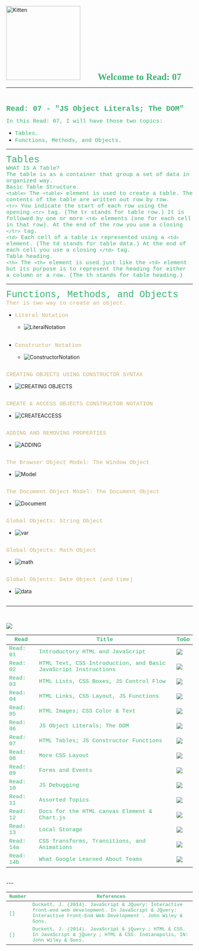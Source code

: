 <img src="https://asac.ltuc.com/wp-content/themes/asac/images/logo.png" alt="Kitten"
	title="LTUC-Abdul Aziz Al Ghurair School of Advanced Computing" width="200" />  &nbsp;&nbsp;&nbsp;&nbsp;&nbsp;&nbsp;&nbsp;&nbsp;&nbsp;&nbsp; <span style="font-family:Papyrus; font-size:25px;color:rgb(60, 179, 113)">**Welcome to Read: 07**</span><br>

---

<br>

<span style="font-family:Courier New; font-size:20px;color:rgb(60, 179, 113)"> **Read: 07 - "JS Object Literals; The DOM"** </span> <br>

<span style="font-family:Courier New; font-size:15px;color:rgb(60, 179, 113)">In this Read: 07, I will have those two topics: 
</span><br>
- <span style="font-family:Courier New; font-size:15px;color:rgb(60, 179, 113)"> Tables.
</span><br>
- <span style="font-family:Courier New; font-size:15px;color:rgb(60, 179, 113)"> Functions, Methods, and Objects. 
</span><br>
---
<span style="font-family:Courier New; font-size:25px;color:rgb(60, 179, 113)"> Tables </span><br>
<span style="font-family:Courier New; font-size:15px;color:rgb(60, 179, 113)">WHAT IS A Table?</span><br>
<span style="font-family:Courier New; font-size:15px;color:rgb(60, 179, 113)">The table is as a container that group a set of data in organized way.</span> <br>
<span style="font-family:Courier New; font-size:15px;color:rgb(60, 179, 113">Basic Table Structure.<br>
`<table>` The `<table>` element is used to create a table. The contents of the table are written out row
by row.<br>`<tr>` You indicate the start of each
row using the opening `<tr>` tag. (The tr stands for table row.) It is followed by one or more `<td>` elements (one for each cell in that row). At the end of the row you use a
closing `</tr>` tag.<br>`<td>` Each cell of a table is
represented using a `<td>` element. (The td stands for
table data.) At the end of each cell you use a
closing `</td>` tag.</span> <br>
<span style="font-family:Courier New; font-size:15px;color:rgb(60, 179, 113">Table heading.<br>
`<th>` The `<th>` element is used just like the `<td>` element but its purpose is to represent the
heading for either a column or a row. (The th stands for table heading.)</span> <br>

--- 
<span style="font-family:Courier New; font-size:25px;color:rgb(60, 179, 113)"> Functions, Methods, and Objects </span><br>
<span style="font-family:Courier New; font-size:15px;color:rgb(200, 179, 113)">Ther is two way to create an object.</span><br>
- <span style="font-family:Courier New; font-size:15px;color:rgb(200, 179, 113)">Literal Notation</span><br>

    - ![LiteralNotation](https://raw.githubusercontent.com/shadykh/reading-notes/main/Code201/assets/LiteralNotation.PNG)<br><br>

- <span style="font-family:Courier New; font-size:15px;color:rgb(200, 179, 113)">Constructor Notation</span><br>

    - ![ConstructorNotation](https://raw.githubusercontent.com/shadykh/reading-notes/main/Code201/assets/ConstructorNotation.PNG)<br><br>

<span style="font-family:Courier New; font-size:15px;color:rgb(200, 179, 113)">CREATING OBJECTS USING CONSTRUCTOR SYNTAX</span><br>

- ![CREATING OBJECTS](https://raw.githubusercontent.com/shadykh/reading-notes/main/Code201/assets/0.PNG)<br><br>

<span style="font-family:Courier New; font-size:15px;color:rgb(200, 179, 113)">CREATE & ACCESS OBJECTS CONSTRUCTOR NOTATION</span><br>

- ![CREATEACCESS](https://raw.githubusercontent.com/shadykh/reading-notes/main/Code201/assets/CREATEACCESS.PNG)<br><br>

<span style="font-family:Courier New; font-size:15px;color:rgb(200, 179, 113)">ADDING AND REMOVING PROPERTIES</span><br>

- ![ADDING](https://raw.githubusercontent.com/shadykh/reading-notes/main/Code201/assets/ADDING.PNG)<br><br>


<span style="font-family:Courier New; font-size:15px;color:rgb(200, 179, 113)">The Browser Object Model: The Window Object</span><br>

- ![Model](https://raw.githubusercontent.com/shadykh/reading-notes/main/Code201/assets/Model.PNG)<br><br>

<span style="font-family:Courier New; font-size:15px;color:rgb(200, 179, 113)">The Document Object Model: The Document Object</span><br>

- ![Document](https://raw.githubusercontent.com/shadykh/reading-notes/main/Code201/assets/Document.PNG)<br><br>

<span style="font-family:Courier New; font-size:15px;color:rgb(200, 179, 113)">Global Objects: String Object</span><br>

- ![var](https://raw.githubusercontent.com/shadykh/reading-notes/main/Code201/assets/var.PNG)<br><br>

<span style="font-family:Courier New; font-size:15px;color:rgb(200, 179, 113)">Global Objects: Math Object</span><br>

- ![math](https://raw.githubusercontent.com/shadykh/reading-notes/main/Code201/assets/math.PNG)<br><br>

<span style="font-family:Courier New; font-size:15px;color:rgb(200, 179, 113)">Global Objects: Date Object (and time)</span><br>

- ![data](https://raw.githubusercontent.com/shadykh/reading-notes/main/Code201/assets/data.PNG)<br><br>

---
<br>

[<img src="assets/main.gif">](README)
<br>

| <span style="font-family:Courier New; font-size:15px;color:rgb(60, 179, 113)"> **Read** </span> |  <span style="font-family:Courier New; font-size:15px;color:rgb(60, 179, 113)"> **Title** </span>  |   <span style="font-family:Courier New; font-size:15px;color:rgb(60, 179, 113)"> **ToGo** </span>  |
| ----------- | ----------- | ----------- |
| <span style="font-family:Courier New; font-size:15px;color:rgb(60, 179, 113)"> Read: 01 </span>      | <span style="font-family:Courier New; font-size:15px;color:rgb(60, 179, 113)"> Introductory HTML and JavaScript </span>       |[<img src="assets/taphere.gif">](class-01)|
| <span style="font-family:Courier New; font-size:15px;color:rgb(60, 179, 113)"> Read: 02 </span>      | <span style="font-family:Courier New; font-size:15px;color:rgb(60, 179, 113)"> HTML Text, CSS Introduction, and Basic JavaScript Instructions </span>       |[<img src="assets/taphere.gif">](class-02)|
| <span style="font-family:Courier New; font-size:15px;color:rgb(60, 179, 113)"> Read: 03 </span>      | <span style="font-family:Courier New; font-size:15px;color:rgb(60, 179, 113)"> HTML Lists, CSS Boxes, JS Control Flow </span>       |[<img src="assets/taphere.gif">](class-03)|
| <span style="font-family:Courier New; font-size:15px;color:rgb(60, 179, 113)"> Read: 04 </span>      | <span style="font-family:Courier New; font-size:15px;color:rgb(60, 179, 113)"> HTML Links, CSS Layout, JS Functions </span>       |[<img src="assets/taphere.gif">](class-04)|
| <span style="font-family:Courier New; font-size:15px;color:rgb(60, 179, 113)"> Read: 05 </span>      | <span style="font-family:Courier New; font-size:15px;color:rgb(60, 179, 113)"> HTML Images; CSS Color & Text </span>       |[<img src="assets/taphere.gif">](class-05)|
| <span style="font-family:Courier New; font-size:15px;color:rgb(60, 179, 113)"> Read: 06 </span>      | <span style="font-family:Courier New; font-size:15px;color:rgb(60, 179, 113)"> JS Object Literals; The DOM </span>       |[<img src="assets/taphere.gif">](class-06)|
| <span style="font-family:Courier New; font-size:15px;color:rgb(60, 179, 113)"> Read: 07 </span>      | <span style="font-family:Courier New; font-size:15px;color:rgb(60, 179, 113)"> HTML Tables; JS Constructor Functions </span>       |[<img src="assets/taphere.gif">](class-07)|
| <span style="font-family:Courier New; font-size:15px;color:rgb(60, 179, 113)"> Read: 08 </span>      | <span style="font-family:Courier New; font-size:15px;color:rgb(60, 179, 113)"> More CSS Layout </span>       |[<img src="assets/uc.gif">](UC)|
| <span style="font-family:Courier New; font-size:15px;color:rgb(60, 179, 113)"> Read: 09 </span>      | <span style="font-family:Courier New; font-size:15px;color:rgb(60, 179, 113)"> Forms and Events </span>       |[<img src="assets/uc.gif">](UC)|
| <span style="font-family:Courier New; font-size:15px;color:rgb(60, 179, 113)"> Read: 10 </span>      | <span style="font-family:Courier New; font-size:15px;color:rgb(60, 179, 113)"> JS Debugging </span>       |[<img src="assets/uc.gif">](UC)|
| <span style="font-family:Courier New; font-size:15px;color:rgb(60, 179, 113)"> Read: 11 </span>      | <span style="font-family:Courier New; font-size:15px;color:rgb(60, 179, 113)"> Assorted Topics </span>       |[<img src="assets/uc.gif">](UC)|
| <span style="font-family:Courier New; font-size:15px;color:rgb(60, 179, 113)"> Read: 12 </span>      | <span style="font-family:Courier New; font-size:15px;color:rgb(60, 179, 113)"> Docs for the HTML canvas Element & Chart.js </span>       |[<img src="assets/uc.gif">](UC)|
| <span style="font-family:Courier New; font-size:15px;color:rgb(60, 179, 113)"> Read: 13 </span>      | <span style="font-family:Courier New; font-size:15px;color:rgb(60, 179, 113)"> Local Storage </span>       |[<img src="assets/uc.gif">](UC)|
| <span style="font-family:Courier New; font-size:15px;color:rgb(60, 179, 113)"> Read: 14a </span>      | <span style="font-family:Courier New; font-size:15px;color:rgb(60, 179, 113)"> CSS Transforms, Transitions, and Animations </span>       |[<img src="assets/uc.gif">](UC)|
| <span style="font-family:Courier New; font-size:15px;color:rgb(60, 179, 113)"> Read: 14b </span>      | <span style="font-family:Courier New; font-size:15px;color:rgb(60, 179, 113)"> What Google Learned About Teams </span>       |[<img src="assets/uc.gif">](UC)|


<br>
---
<br>

| <span style="font-family:Courier New; font-size:13px;color:rgb(60, 179, 113)"> **Number** </span> |  <span style="font-family:Courier New; font-size:13px;color:rgb(60, 179, 113)"> **References** </span>  |
| ----------- | ----------- |
| <span style="font-family:Courier New; font-size:13px;color:rgb(60, 179, 113)"> [] </span>      | <span style="font-family:Courier New; font-size:13px;color:rgb(60, 179, 113)"> Duckett, J. (2014). JavaScript &amp; JQuery: Interactive front-end web development. In JavaScript &amp; JQuery: Interactive Front-End Web Development . John Wiley &amp; Sons. </span>       |
| <span style="font-family:Courier New; font-size:13px;color:rgb(60, 179, 113)"> [] </span>      | <span style="font-family:Courier New; font-size:13px;color:rgb(60, 179, 113)"> Duckett, J. (2014). JavaScript &amp; jQuery ; HTML &amp; CSS. In JavaScript &amp; jQuery ; HTML &amp; CSS. Indianapolis, IN: John Wiley &amp; Sons. </span>       |
